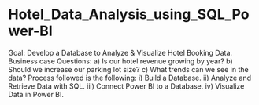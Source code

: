 # Hotel_Data_Analysis_using_SQL_Power-BI
Goal: Develop a Database to Analyze & Visualize Hotel Booking Data.
Business case Questions: a) Is our hotel revenue growing by year?
                         b) Should we increase our parking lot size?
                         c) What trends can we see in the data?
Process followed is the following:
i)   Build a Database.
ii)  Analyze and Retrieve Data with SQL.
iii) Connect Power BI to a Database.
iv)  Visualize Data in Power BI.
